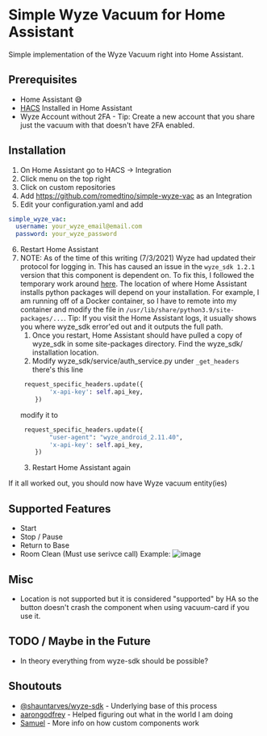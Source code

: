 # Simple Wyze Vacuum for Home Assistant

Simple implementation of the Wyze Vacuum right into Home Assistant. 

## Prerequisites
- Home Assistant 😅
- [HACS](https://hacs.xyz/) Installed in Home Assistant
- Wyze Account without 2FA - Tip: Create a new account that you share just the vacuum with that doesn't have 2FA enabled.

## Installation
1. On Home Assistant go to HACS -> Integration
2. Click menu on the top right
3. Click on custom repositories
4. Add https://github.com/romedtino/simple-wyze-vac as an Integration
5. Edit your configuration.yaml and add
```yaml
simple_wyze_vac:
  username: your_wyze_email@email.com
  password: your_wyze_password
```
6. Restart Home Assistant
7. NOTE: As of the time of this writing (7/3/2021) Wyze had updated their protocol for logging in. This has caused an issue in the `wyze_sdk 1.2.1` version that this component is dependent on. To fix this, I followed the temporary work around [here](https://github.com/shauntarves/wyze-sdk/issues/35#issuecomment-885325398). The location of where Home Assistant installs python packages will depend on your installation. For example, I am running off of a Docker container, so I have to remote into my container and modify the file in `/usr/lib/share/python3.9/site-packages/...`. Tip: If you visit the Home Assistant logs, it usually shows you where wyze_sdk error'ed out and it outputs the full path.
    1. Once you restart, Home Assistant should have pulled a copy of wyze_sdk in some site-packages directory. Find the wyze_sdk/ installation location. 
    2. Modify wyze_sdk/service/auth_service.py under `_get_headers` there's this line
    ```python
     request_specific_headers.update({
            'x-api-key': self.api_key,
        })
    ```
    modify it to
    ```python
     request_specific_headers.update({
            "user-agent": "wyze_android_2.11.40",
            'x-api-key': self.api_key,
        })
    ```
    3. Restart Home Assistant again

If it all worked out, you should now have Wyze vacuum entity(ies)

## Supported Features
- Start
- Stop / Pause
- Return to Base
- Room Clean (Must use serivce call) Example: ![image](https://user-images.githubusercontent.com/18567128/127786476-ec3dbfcd-66f4-40e6-bfe5-fda0edad191d.png)

## Misc
- Location is not supported but it is considered "supported" by HA so the button doesn't crash the component when using vacuum-card if you use it.

## TODO / Maybe in the Future
- In theory everything from wyze-sdk should be possible?


## Shoutouts
- [@shauntarves/wyze-sdk](https://github.com/shauntarves/wyze-sdk) - Underlying base of this process
- [aarongodfrey](https://aarongodfrey.dev/home%20automation/building_a_home_assistant_custom_component_part_1/) - Helped figuring out what in the world I am doing
- [Samuel](https://blog.thestaticturtle.fr/creating-a-custom-component-for-homeassistant/) - More info on how custom components work
